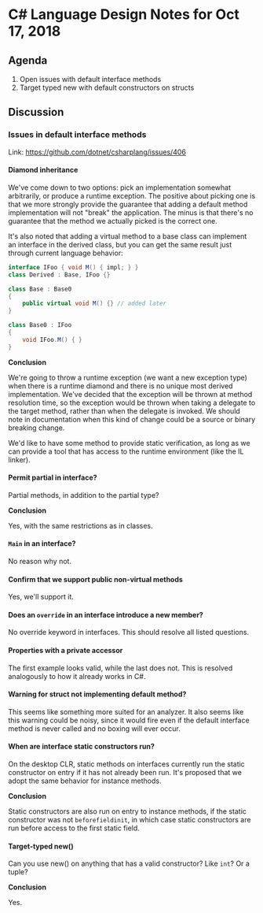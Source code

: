 
# C# Language Design Notes for Oct 17, 2018

## Agenda

1. Open issues with default interface methods
2. Target typed new with default constructors on structs

## Discussion

### Issues in default interface methods

Link: https://github.com/dotnet/csharplang/issues/406

#### Diamond inheritance

We've come down to two options: pick an implementation somewhat arbitrarily,
or produce a runtime exception. The positive about picking one is that we
more strongly provide the guarantee that adding a default method
implementation will not "break" the application. The minus is that there's no
guarantee that the method we actually picked is the correct one.

It's also noted that adding a virtual method to a base class can implement an
interface in the derived class, but you can get the same result just through
current language behavior:

```C#
interface IFoo { void M() { impl; } }
class Derived : Base, IFoo {}

class Base : Base0
{
    public virtual void M() {} // added later
}

class Base0 : IFoo
{
    void IFoo.M() { }
}
```

**Conclusion**

We're going to throw a runtime exception (we want a new exception type) when
there is a runtime diamond and there is no unique most derived
implementation. We've decided that the exception will be thrown at method
resolution time, so the exception would be thrown when taking a delegate to
the target method, rather than when the delegate is invoked. We should note
in documentation when this kind of change could be a source or binary
breaking change.

We'd like to have some method to provide static verification, as long as we
can provide a tool that has access to the runtime environment (like the IL
linker).

#### Permit partial in interface?

Partial methods, in addition to the partial type?

**Conclusion**

Yes, with the same restrictions as in classes.

#### `Main` in an interface?

No reason why not.

#### Confirm that we support public non-virtual methods

Yes, we'll support it.

#### Does an `override` in an interface introduce a new member?

No override keyword in interfaces. This should resolve all listed questions.

#### Properties with a private accessor

The first example looks valid, while the last does not. This is resolved
analogously to how it already works in C#.

#### Warning for struct not implementing default method?

This seems like something more suited for an analyzer. It also seems like this
warning could be noisy, since it would fire even if the default interface method
is never called and no boxing will ever occur.

#### When are interface static constructors run?

On the desktop CLR, static methods on interfaces currently run the static
constructor on entry if it has not already been run. It's proposed that we adopt
the same behavior for instance methods.

**Conclusion**

Static constructors are also run on entry to instance methods, if the static
constructor was not `beforefieldinit`, in which case static constructors are
run before access to the first static field.

#### Target-typed new()

Can you use new() on anything that has a valid constructor? Like `int`? Or a
tuple?

**Conclusion**

Yes.